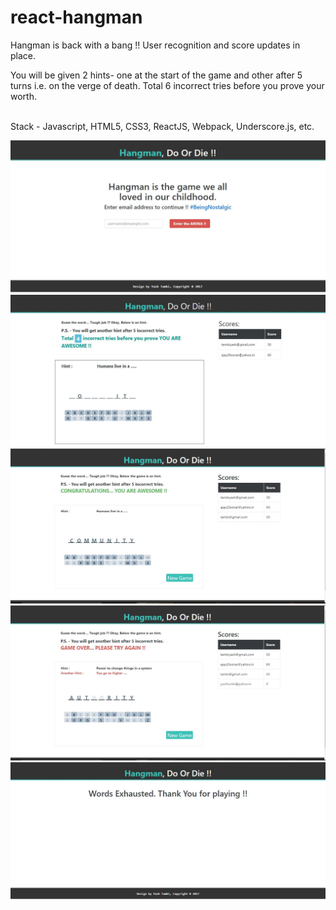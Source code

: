 # react-hangman
Hangman is back with a bang !! User recognition and score updates in place.<br/>

You will be given 2 hints- one at the start of the game and other after 5 turns i.e. on the verge of death. Total 6 incorrect tries before you prove your worth.<br/><br/>

Stack - Javascript, HTML5, CSS3,  ReactJS, Webpack, Underscore.js, etc.<br/>


![hangman-game](./screens/Hangman_Game_1.JPG?raw=true "Hangman_Game-Login")
![hangman-game](./screens/Hangman_Game_4.JPG?raw=true "Hangman_Game-Game")
![hangman-game](./screens/Hangman_Game_2.JPG?raw=true "Hangman_Game-Won")
![hangman-game](./screens/Hangman_Game_3.JPG?raw=true "Hangman_Game-Lost")
![hangman-game](./screens/Hangman_Game_5.JPG?raw=true "Hangman_Game-Exhausted")
